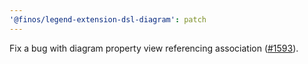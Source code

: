 ```yaml
---
'@finos/legend-extension-dsl-diagram': patch
---
```


Fix a bug with diagram property view referencing association ([#1593](https://github.com/finos/legend-studio/issues/1593)).
